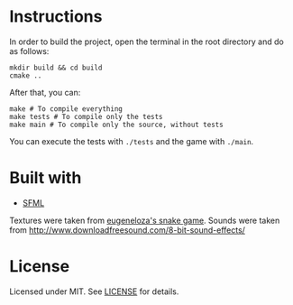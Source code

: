# Instructions
In order to build the project, open the terminal in the root directory and do as
follows:

``` shell
mkdir build && cd build
cmake ..
```

After that, you can:
``` shell
make # To compile everything
make tests # To compile only the tests
make main # To compile only the source, without tests
```

You can execute the tests with `./tests` and the game with `./main`.

# Built with
* [SFML](https://www.sfml-dev.org/index.php)

Textures were taken from [eugeneloza's snake game](https://github.com/eugeneloza/SnakeGame).
Sounds were taken from http://www.downloadfreesound.com/8-bit-sound-effects/

# License
Licensed under MIT. See [LICENSE](LICENSE) for details.
